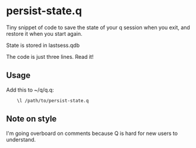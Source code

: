 persist-state.q
===============

Tiny snippet of code to save the state of your q session when you exit,
and restore it when you start again.

State is stored in lastsess.qdb

The code is just three lines. Read it!

Usage
-----

Add this to ~/q/q.q:

```
	\l /path/to/persist-state.q
```

Note on style
-------------

I'm going overboard on comments because Q is hard for new users to understand.
